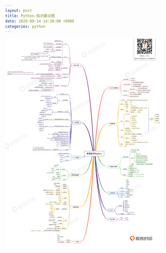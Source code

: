 ```yaml
---
layout: post
title: Python-知识要点图
date: 2020-09-14 14:30:00 +0900
categories: python
---
```

![more](/assets/img/cc/python-more.jpg)
